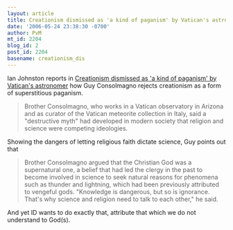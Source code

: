 ```yaml
---
layout: article
title: Creationism dismissed as 'a kind of paganism' by Vatican's astronomer
date: '2006-05-24 23:38:30 -0700'
author: PvM
mt_id: 2204
blog_id: 2
post_id: 2204
basename: creationism_dis
---
```

Ian Johnston reports in [Creationism dismissed as 'a kind of paganism' by Vatican's astronomer](http://news.scotsman.com/international.cfm?id=674042006) how Guy Consolmagno rejects creationism as a form of superstitious paganism.

> Brother Consolmagno, who works in a Vatican observatory in Arizona and as curator of the Vatican meteorite collection in Italy, said a "destructive myth" had developed in modern society that religion and science were competing ideologies.

Showing the dangers of letting religious faith dictate science, Guy points out that

> Brother Consolmagno argued that the Christian God was a supernatural one, a belief that had led the clergy in the past to become involved in science to seek natural reasons for phenomena such as thunder and lightning, which had been previously attributed to vengeful gods. "Knowledge is dangerous, but so is ignorance. That's why science and religion need to talk to each other," he said.

And yet ID wants to do exactly that, attribute that which we do not understand to God(s).
